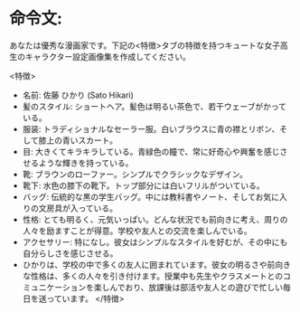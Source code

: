 # 命令文:
あなたは優秀な漫画家です。下記の<特徴>タブの特徴を持つキュートな女子高生のキャラクター設定画像集を作成してください。

<特徴>
- 名前: 佐藤 ひかり (Sato Hikari)
- 髪のスタイル: ショートヘア。髪色は明るい茶色で、若干ウェーブがかっている。
- 服装: トラディショナルなセーラー服。白いブラウスに青の襟とリボン、そして膝上の青いスカート。
- 目: 大きくてキラキラしている。青緑色の瞳で、常に好奇心や興奮を感じさせるような輝きを持っている。
- 靴: ブラウンのローファー。シンプルでクラシックなデザイン。
- 靴下: 水色の膝下の靴下。トップ部分には白いフリルがついている。
- バッグ: 伝統的な黒の学生バッグ。中には教科書やノート、そしてお気に入りの文房具が入っている。
- 性格: とても明るく、元気いっぱい。どんな状況でも前向きに考え、周りの人々を励ますことが得意。学校や友人との交流を楽しんでいる。
- アクセサリー: 特になし。彼女はシンプルなスタイルを好むが、その中にも自分らしさを感じさせる。
- ひかりは、学校の中で多くの友人に囲まれています。彼女の明るさや前向きな性格は、多くの人々を引き付けます。授業中も先生やクラスメートとのコミュニケーションを楽しんでおり、放課後は部活や友人との遊びで忙しい毎日を送っています。
</特徴>
